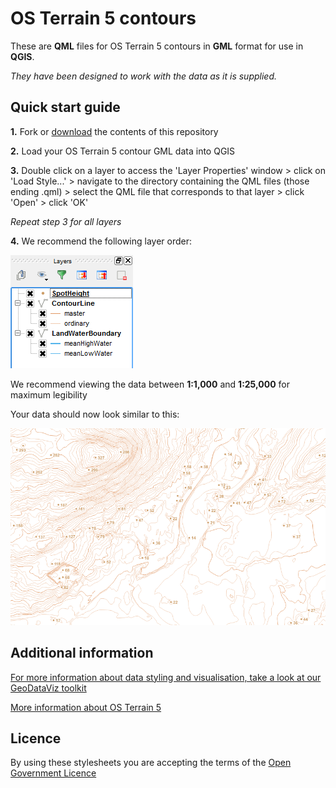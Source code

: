# OS Terrain 5 contours

These are **QML** files for OS Terrain 5 contours in **GML** format for use in **QGIS**.

*They have been designed to work with the data as it is supplied.*

## Quick start guide

**1.**  Fork or [download](https://github.com/OrdnanceSurvey/OS-Terrain-5-stylesheets/archive/master.zip) the contents of this repository

**2.**  Load your OS Terrain 5 contour GML data into QGIS

**3.**  Double click on a layer to access the 'Layer Properties' window > click on 'Load Style...' > navigate to the directory containing the QML files (those ending .qml) > select the QML file that corresponds to that layer > click 'Open' > click 'OK'

*Repeat step 3 for all layers*

**4.**  We recommend the following layer order:

  ![Screenshot](https://github.com/OrdnanceSurvey/OS-Terrain-5-stylesheets/raw/master/GML%20contour%20stylesheets/QGIS%20stylesheets%20(QML)/images/OS_Terrain_5_layer_order.png "Recommended layer order for OS Terrain 5 contours")

We recommend viewing the data between **1:1,000** and **1:25,000** for maximum legibility

Your data should now look similar to this: 

  ![Screenshot](https://github.com/OrdnanceSurvey/OS-Terrain-5-stylesheets/raw/master/GML%20contour%20stylesheets/QGIS%20stylesheets%20(QML)/images/OS_Terrain_5_screenshot.png "Screenshot of OS Terrain 5 contours")

## Additional information

[For more information about data styling and visualisation, take a look at our GeoDataViz toolkit](https://github.com/OrdnanceSurvey/GeoDataViz-Toolkit)

[More information about OS Terrain 5](http://www.ordnancesurvey.co.uk/business-and-government/products/os-terrain-5.html)

## Licence

By using these stylesheets you are accepting the terms of the [Open Government Licence](http://www.nationalarchives.gov.uk/doc/open-government-licence/version/3/)
